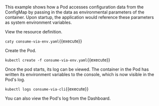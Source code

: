 This example shows how a Pod accesses configuration data from the ConfigMap by passing in the data as environmental parameters of the container. Upon startup, the application would reference these parameters as system environment variables.

View the resource definition.

`caty consume-via-env.yaml`{{execute}}

Create the Pod.

`kubectl create -f consume-via-env.yaml`{{execute}}

Once the pod starts, its log can be viewed. The container in the Pod has written its environment variables to the console, which is now visible in the Pod's log.

`kubectl logs consume-via-cli`{{execute}}

You can also view the Pod's log from the Dashboard.
